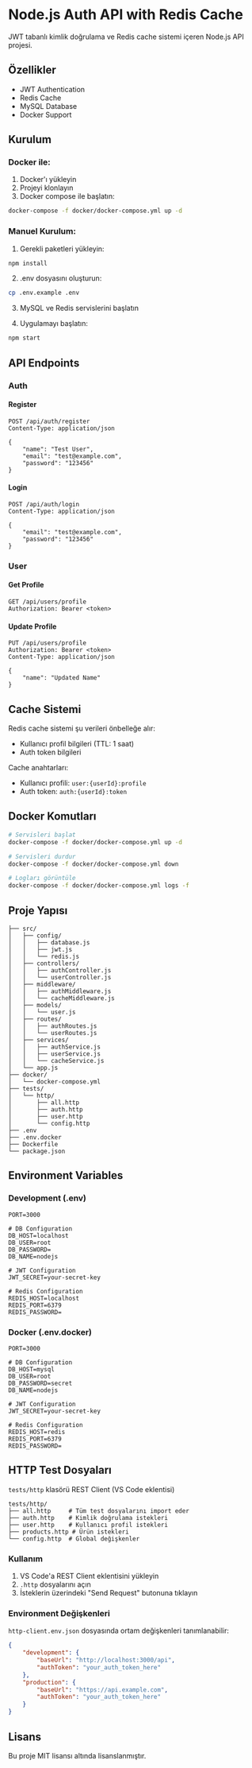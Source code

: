 # Node.js Auth API with Redis Cache

JWT tabanlı kimlik doğrulama ve Redis cache sistemi içeren Node.js API projesi.

## Özellikler

- JWT Authentication
- Redis Cache 
- MySQL Database
- Docker Support

## Kurulum

### Docker ile:

1. Docker'ı yükleyin
2. Projeyi klonlayın
3. Docker compose ile başlatın:

```bash
docker-compose -f docker/docker-compose.yml up -d
```

### Manuel Kurulum:

1. Gerekli paketleri yükleyin:

```bash
npm install
```

2. .env dosyasını oluşturun:

```bash
cp .env.example .env
```

3. MySQL ve Redis servislerini başlatın

4. Uygulamayı başlatın:

```bash
npm start
```

## API Endpoints

### Auth

#### Register
```http
POST /api/auth/register
Content-Type: application/json

{
    "name": "Test User",
    "email": "test@example.com",
    "password": "123456"
}
```

#### Login
```http
POST /api/auth/login
Content-Type: application/json

{
    "email": "test@example.com",
    "password": "123456"
}
```

### User

#### Get Profile
```http
GET /api/users/profile
Authorization: Bearer <token>
```

#### Update Profile
```http
PUT /api/users/profile
Authorization: Bearer <token>
Content-Type: application/json

{
    "name": "Updated Name"
}
```

## Cache Sistemi

Redis cache sistemi şu verileri önbelleğe alır:
- Kullanıcı profil bilgileri (TTL: 1 saat)
- Auth token bilgileri

Cache anahtarları:
- Kullanıcı profili: `user:{userId}:profile`
- Auth token: `auth:{userId}:token`

## Docker Komutları

```bash
# Servisleri başlat
docker-compose -f docker/docker-compose.yml up -d

# Servisleri durdur
docker-compose -f docker/docker-compose.yml down

# Logları görüntüle
docker-compose -f docker/docker-compose.yml logs -f
```

## Proje Yapısı

```
├── src/
│   ├── config/
│   │   ├── database.js
│   │   ├── jwt.js
│   │   └── redis.js
│   ├── controllers/
│   │   ├── authController.js
│   │   └── userController.js
│   ├── middleware/
│   │   ├── authMiddleware.js
│   │   └── cacheMiddleware.js
│   ├── models/
│   │   └── user.js
│   ├── routes/
│   │   ├── authRoutes.js
│   │   └── userRoutes.js
│   ├── services/
│   │   ├── authService.js
│   │   ├── userService.js
│   │   └── cacheService.js
│   └── app.js
├── docker/
│   └── docker-compose.yml
├── tests/
│   └── http/
│       ├── all.http
│       ├── auth.http
│       ├── user.http
│       └── config.http
├── .env
├── .env.docker
├── Dockerfile
└── package.json
```

## Environment Variables

### Development (.env)
```env
PORT=3000

# DB Configuration
DB_HOST=localhost
DB_USER=root
DB_PASSWORD=
DB_NAME=nodejs

# JWT Configuration
JWT_SECRET=your-secret-key

# Redis Configuration
REDIS_HOST=localhost
REDIS_PORT=6379
REDIS_PASSWORD=
```

### Docker (.env.docker)
```env
PORT=3000

# DB Configuration
DB_HOST=mysql
DB_USER=root
DB_PASSWORD=secret
DB_NAME=nodejs

# JWT Configuration
JWT_SECRET=your-secret-key

# Redis Configuration
REDIS_HOST=redis
REDIS_PORT=6379
REDIS_PASSWORD=
```

## HTTP Test Dosyaları

`tests/http` klasörü REST Client (VS Code eklentisi)
```
tests/http/
├── all.http     # Tüm test dosyalarını import eder
├── auth.http    # Kimlik doğrulama istekleri
├── user.http    # Kullanıcı profil istekleri
├── products.http # Ürün istekleri
└── config.http  # Global değişkenler
```

### Kullanım

1. VS Code'a REST Client eklentisini yükleyin
2. `.http` dosyalarını açın
3. İsteklerin üzerindeki "Send Request" butonuna tıklayın

### Environment Değişkenleri

`http-client.env.json` dosyasında ortam değişkenleri tanımlanabilir:

```json
{
    "development": {
        "baseUrl": "http://localhost:3000/api",
        "authToken": "your_auth_token_here"
    },
    "production": {
        "baseUrl": "https://api.example.com",
        "authToken": "your_auth_token_here"
    }
}
```

## Lisans

Bu proje MIT lisansı altında lisanslanmıştır.